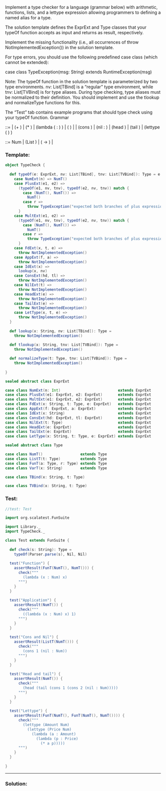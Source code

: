 Implement a type checker for a language (grammar below) with arithmetic, functions, lists, and a lettype expression allowing programmers to defining a named alias for a type.

The solution template defines the ExprExt and Type classes that your typeOf function accepts as input and returns as result, respectively.

Implement the missing functionality (i.e., all occurrences of throw NotImplementedException()) in the solution template.

For type errors, you should use the following predefined case class (which cannot be extended):

case class TypeException(msg: String) extends RuntimeException(msg)

Note: The typeOf function in the solution template is parameterized by two type environments. nv: List[TBind] is a “regular” type environment, while tnv: List[TVBind] is for type aliases. During type checking, type aliases must be normalized to their definition. You should implement and use the tlookup and normalizeType functions for this.

The “Test” tab contains example programs that should type check using your typeOf function.
Grammar

<expr> ::= <num>
         | (+ <expr> <expr>)
         | (* <expr> <expr>)
         | (lambda (<id> : <type>) <expr>)
         | (<expr> <expr>)
         | <id>
         | (cons <expr> <expr>)
         | (nil : <type>)
         | (head <expr>)
         | (tail <expr>)
         | (lettype (<id> <type>) <expr>)

<type> ::= Num
         | (List <type>)
         | (<type> -> <type>)
         | <id>

### Template:
```scala
object TypeCheck {
  
  def typeOf(e: ExprExt, nv: List[TBind], tnv: List[TVBind]): Type = e match {
    case NumExt(n) => NumT()
    case PlusExt(e1, e2) =>
      (typeOf(e1, nv, tnv), typeOf(e2, nv, tnv)) match {
        case (NumT(), NumT()) => 
          NumT()
        case r =>
          throw TypeException("expected both branches of plus expression to be num typed, but got: " + r)
      }
    case MultExt(e1, e2) =>
      (typeOf(e1, nv, tnv), typeOf(e2, nv, tnv)) match {
        case (NumT(), NumT()) => 
          NumT()
        case r =>
          throw TypeException("expected both branches of plus expression to be num typed, but got: " + r)
      }
    case FdExt(x, t, e) =>
      throw NotImplementedException()
    case AppExt(f, a) =>
      throw NotImplementedException()
    case IdExt(x) =>
      lookup(x, nv)
    case ConsExt(hd, tl) =>
      throw NotImplementedException()
    case NilExt(t) =>
      throw NotImplementedException()
    case HeadExt(e) =>
      throw NotImplementedException()
    case TailExt(e) =>
      throw NotImplementedException()
    case LetType(x, t, e) =>
      throw NotImplementedException()
  }
  
  def lookup(x: String, nv: List[TBind]): Type =
    throw NotImplementedException()
  
  def tlookup(x: String, tnv: List[TVBind]): Type =
    throw NotImplementedException()

  def normalizeType(t: Type, tnv: List[TVBind]): Type =
    throw NotImplementedException()
  
}

sealed abstract class ExprExt

case class NumExt(n: Int)                          extends ExprExt
case class PlusExt(e1: ExprExt, e2: ExprExt)       extends ExprExt
case class MultExt(e1: ExprExt, e2: ExprExt)       extends ExprExt
case class FdExt(x: String, t: Type, e: ExprExt)   extends ExprExt
case class AppExt(f: ExprExt, a: ExprExt)          extends ExprExt
case class IdExt(x: String)                        extends ExprExt
case class ConsExt(hd: ExprExt, tl: ExprExt)       extends ExprExt
case class NilExt(t: Type)                         extends ExprExt
case class HeadExt(e: ExprExt)                     extends ExprExt
case class TailExt(e: ExprExt)                     extends ExprExt
case class LetType(x: String, t: Type, e: ExprExt) extends ExprExt

sealed abstract class Type

case class NumT()                 extends Type
case class ListT(t: Type)         extends Type
case class FunT(a: Type, r: Type) extends Type
case class VarT(x: String)        extends Type

case class TBind(x: String, t: Type)

case class TVBind(x: String, t: Type)


```

### Test:
```scala
//test: Test

import org.scalatest.FunSuite

import Library._
import TypeCheck._

class Test extends FunSuite {
 
  def check(s: String): Type =
    typeOf(Parser.parse(s), Nil, Nil)
  
  test("Function") {
    assertResult(FunT(NumT(), NumT())) {
      check("""
        (lambda (x : Num) x)
      """)
    }
  }
  
  test("Application") {
    assertResult(NumT()) {
      check("""
        ((lambda (x : Num) x) 1)
      """)
    }
  }
  
  test("Cons and Nil") {
    assertResult(ListT(NumT())) {
      check("""
        (cons 1 (nil : Num))
      """)
    }
  }
  
  test("Head and tail") {
    assertResult(NumT()) {
      check("""
        (head (tail (cons 1 (cons 2 (nil : Num)))))
      """)
    }
  }
  
  test("Lettype") {
    assertResult(FunT(NumT(), FunT(NumT(), NumT()))) {
      check("""
        (lettype (Amount Num)
          (lettype (Price Num)
            (lambda (a : Amount)
              (lambda (p : Price)
                (* a p)))))
      """)
    }
  }
  
}

```

__________________________________________________________________________________________________________________________________


### Solution:
```scala

```

